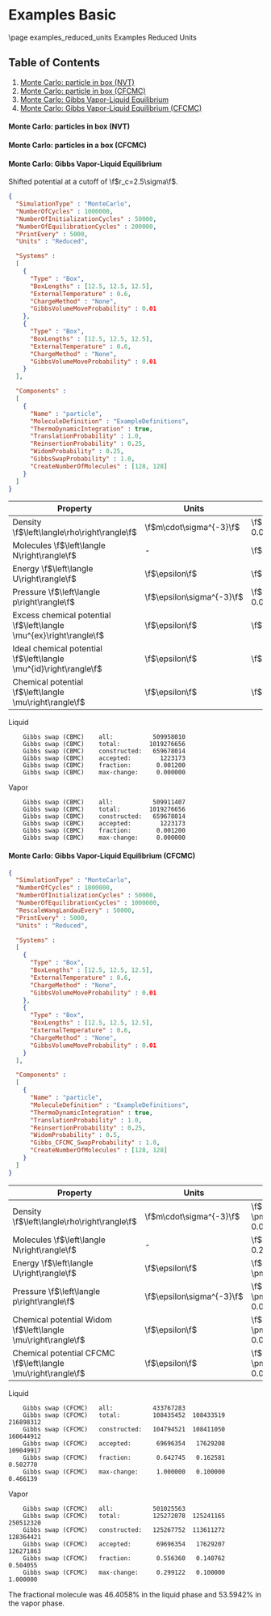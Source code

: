 # Examples Basic
\page examples_reduced_units Examples Reduced Units


## Table of Contents
1. [Monte Carlo: particle in box (NVT)](#Example_reduced_units_1)
2. [Monte Carlo: particle in box (CFCMC)](#Example_reduced_units_2)
3. [Monte Carlo: Gibbs Vapor-Liquid Equilibrium](#Example_reduced_units_3)
4. [Monte Carlo: Gibbs Vapor-Liquid Equilibrium (CFCMC)](#Example_reduced_units_4)


#### Monte Carlo: particles in box (NVT) <a name="Example_reduced_units_1"></a>

#### Monte Carlo: particles in a box (CFCMC)<a name="Example_reduced_units_2"></a>

#### Monte Carlo: Gibbs Vapor-Liquid Equilibrium<a name="Example_reduced_units_3"></a>

Shifted potential at a  cutoff of \f$r_c=2.5\sigma\f$.

```json
{
  "SimulationType" : "MonteCarlo",
  "NumberOfCycles" : 1000000,
  "NumberOfInitializationCycles" : 50000,
  "NumberOfEquilibrationCycles" : 200000,
  "PrintEvery" : 5000,
  "Units" : "Reduced",

  "Systems" :
  [
    {
      "Type" : "Box",
      "BoxLengths" : [12.5, 12.5, 12.5],
      "ExternalTemperature" : 0.6,
      "ChargeMethod" : "None",
      "GibbsVolumeMoveProbability" : 0.01
    },
    {
      "Type" : "Box",
      "BoxLengths" : [12.5, 12.5, 12.5],
      "ExternalTemperature" : 0.6,
      "ChargeMethod" : "None",
      "GibbsVolumeMoveProbability" : 0.01
    }
  ],

  "Components" :
  [
    {
      "Name" : "particle",
      "MoleculeDefinition" : "ExampleDefinitions",
      "ThermoDynamicIntegration" : true,
      "TranslationProbability" : 1.0,
      "ReinsertionProbability" : 0.25,
      "WidomProbability" : 0.25,
      "GibbsSwapProbability" : 1.0,
      "CreateNumberOfMolecules" : [128, 128]
    }
  ]
}
```

| Property           | Units | Vapor                                 | Liquid                                           |
|--------------------|-------|---------------------------------------|--------------------------------------------------|
| Density \f$\left\langle\rho\right\rangle\f$ | \f$m\cdot\sigma^{-3}\f$  | \f$0.001928 \pm 0.000059\f$ | \f$0.838342 \pm 0.000317\f$   |
| Molecules \f$\left\langle N\right\rangle\f$ | -  | \f$06.96\pm 0.21\f$ | \f$249.04 \pm 0.21\f$
| Energy \f$\left\langle U\right\rangle\f$ | \f$\epsilon\f$  | \f$-0.17 \pm  0.012\f$ | \f$-1321.05 \pm 0.71\f$ |
| Pressure \f$\left\langle p\right\rangle\f$ | \f$\epsilon\sigma^{-3}\f$   | \f$0.001132 \pm 0.000035\f$ | \f$0.001369 \pm 0.000728\f$ 
| Excess chemical potential \f$\left\langle \mu^{ex}\right\rangle\f$ | \f$\epsilon\f$  |  \f$-0.02528\pm0.00079\f$ | \f$-3.67556\pm 0.0261\f$ |
| Ideal chemical potential \f$\left\langle \mu^{id}\right\rangle\f$ | \f$\epsilon\f$  | \f$-3.7509\pm 0.0185\f$ | \f$-0.105798\pm  0.000227\f$ |
| Chemical potential \f$\left\langle \mu\right\rangle\f$ | \f$\epsilon\f$  | \f$-3.7762\pm 0.0177\f$ | \f$-3.7814\pm  0.0261\f$ |

Liquid
```
    Gibbs swap (CBMC)    all:           509958010
    Gibbs swap (CBMC)    total:        1019276656
    Gibbs swap (CBMC)    constructed:   659678014
    Gibbs swap (CBMC)    accepted:        1223173
    Gibbs swap (CBMC)    fraction:       0.001200
    Gibbs swap (CBMC)    max-change:     0.000000
```

Vapor
```
    Gibbs swap (CBMC)    all:           509911407
    Gibbs swap (CBMC)    total:        1019276656
    Gibbs swap (CBMC)    constructed:   659678014
    Gibbs swap (CBMC)    accepted:        1223173
    Gibbs swap (CBMC)    fraction:       0.001200
    Gibbs swap (CBMC)    max-change:     0.000000
```


#### Monte Carlo: Gibbs Vapor-Liquid Equilibrium (CFCMC)<a name="Example_reduced_units_4"></a>

```json
{
  "SimulationType" : "MonteCarlo",
  "NumberOfCycles" : 1000000,
  "NumberOfInitializationCycles" : 50000,
  "NumberOfEquilibrationCycles" : 1000000,
  "RescaleWangLandauEvery" : 50000,
  "PrintEvery" : 5000,
  "Units" : "Reduced",

  "Systems" :
  [
    {
      "Type" : "Box",
      "BoxLengths" : [12.5, 12.5, 12.5],
      "ExternalTemperature" : 0.6,
      "ChargeMethod" : "None",
      "GibbsVolumeMoveProbability" : 0.01
    },
    {
      "Type" : "Box",
      "BoxLengths" : [12.5, 12.5, 12.5],
      "ExternalTemperature" : 0.6,
      "ChargeMethod" : "None",
      "GibbsVolumeMoveProbability" : 0.01
    }
  ],

  "Components" :
  [
    {
      "Name" : "particle",
      "MoleculeDefinition" : "ExampleDefinitions",
      "ThermoDynamicIntegration" : true,
      "TranslationProbability" : 1.0,
      "ReinsertionProbability" : 0.25,
      "WidomProbability" : 0.5,
      "Gibbs_CFCMC_SwapProbability" : 1.0,
      "CreateNumberOfMolecules" : [128, 128]
    }
  ]
}
```

| Property           | Units | Vapor                                  | Liquid                                           |
|--------------------|-------|----------------------------------------|--------------------------------------------------|
| Density \f$\left\langle\rho\right\rangle\f$ | \f$m\cdot\sigma^{-3}\f$ | \f$0.001946 \pm  0.000058\f$   | \f$ 0.836678 \pm 0.000218\f$ |
| Molecules \f$\left\langle N\right\rangle\f$ | - |  \f$7.02\pm 0.21\f$ |  \f$248.98 \pm 0.21\f$ |
| Energy \f$\left\langle U\right\rangle\f$ | \f$\epsilon\f$ | \f$-0.19 \pm 0.01\f$  | \f$-1322.98 \pm 1.48\f$|
| Pressure \f$\left\langle p\right\rangle\f$ | \f$\epsilon\sigma^{-3}\f$ | \f$0.001139 \pm  0.000034\f$ | \f$0.000494\pm 0.000366\f$ |
| Chemical potential Widom \f$\left\langle \mu\right\rangle\f$ | \f$\epsilon\f$ | \f$-3.7721 \pm 0.0171\f$ | \f$-3.76212 \pm 0.0358\f$|
| Chemical potential CFCMC \f$\left\langle \mu\right\rangle\f$ | \f$\epsilon\f$ | \f$-3.7676 \pm 0.0226\f$ | \f$-3.77704 \pm 0.0212\f$ |



Liquid
```
    Gibbs swap (CFCMC)   all:           433767283
    Gibbs swap (CFCMC)   total:         108435452  108433519  216898312
    Gibbs swap (CFCMC)   constructed:   104794521  108411050  160644912
    Gibbs swap (CFCMC)   accepted:       69696354   17629208  109049917
    Gibbs swap (CFCMC)   fraction:       0.642745   0.162581   0.502770
    Gibbs swap (CFCMC)   max-change:     1.000000   0.100000   0.466139
```

Vapor
```
    Gibbs swap (CFCMC)   all:           501025563
    Gibbs swap (CFCMC)   total:         125272078  125241165  250512320
    Gibbs swap (CFCMC)   constructed:   125267752  113611272  128364421
    Gibbs swap (CFCMC)   accepted:       69696354   17629207  126271863
    Gibbs swap (CFCMC)   fraction:       0.556360   0.140762   0.504055
    Gibbs swap (CFCMC)   max-change:     0.299122   0.100000   1.000000
```

The fractional molecule was 46.4058% in the liquid phase and 53.5942% in the vapor phase.
